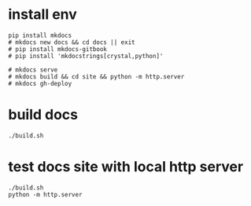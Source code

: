 
# install env
```shell
pip install mkdocs
# mkdocs new docs && cd docs || exit
# pip install mkdocs-gitbook
# pip install 'mkdocstrings[crystal,python]'

# mkdocs serve
# mkdocs build && cd site && python -m http.server
# mkdocs gh-deploy
```

# build docs
```shell
./build.sh
```

# test docs site with local http server
```shell
./build.sh
python -m http.server
```